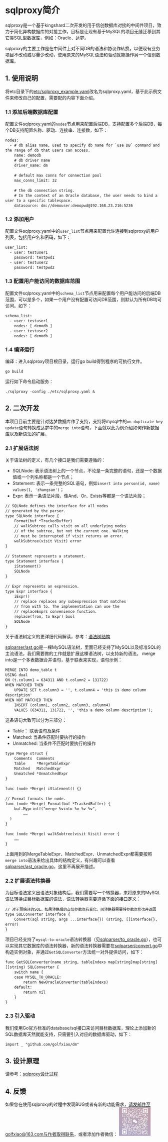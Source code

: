 # sqlproxy简介

sqlproxy是一个基于kingshard二次开发的用于信创数据库对接的中间件项目，致力于简化异构数据库的对接工作，目标是让现有基于MySQL的项目无缝迁移到其它类SQL型数据库，例如：Oracle、达梦。

sqlproxy的主要工作是在中间件上对不同DB的语法和协议作转换，以便现有业务项目不改动或尽量少改动，使用原来的MySQL语法和驱动就能操作另一个信创数据库。

## 1. 使用说明

将etc目录下的[etc/sqlproxy_example.yaml](./etc/sqlproxy_example.yaml)改名为sqlproxy.yaml，基于此示例文件来修改自己的配置，需要配的内容下面介绍。

### 1.1 添加后端数据库配置
配置文件sqlproxy.yaml的`nodes`节点用来配置后端DB，支持配置多个后端DB，每个DB支持配置名称、驱动、连接串、连接数，如下：
```
nodes:
  - # db alias name, used to specify db name for `use DB` command and the range of db that users can access.
    name: demodb
    # db driver name
    driver_name: dm

    # default max conns for connection pool
    max_conns_limit: 32

    # the db connection string. 
	# In the context of an Oracle database, the user needs to bind a user to a specific tablespace.
    datasource: dm://demouser:demopwd@192.168.23.216:5236
```

### 1.2 添加用户
配置文件sqlproxy.yaml中的`user_list`节点用来配置允许连接到sqlproxy的用户列表，包括用户名和密码，如下：
```
user_list:
  - user: testuser1
    password: testpwd1
  - user: testuser2
    password: testpwd2
```

### 1.3 配置用户能访问的数据库范围
配置文件sqlproxy.yaml中的`schema_list`节点用来配置每个用户能访问的后端DB范围，可以是多个，如果一个用户没有配置可访问DB范围，则默认为所有DB均可访问。如下：

```
schema_list:
  - user: testuser1
    nodes: [ demodb ]
  - user: testuser2
    nodes: [ demodb ]
```

### 1.4 编译运行
编译：进入sqlproxy项目根目录，运行go build得到程序的可执行文件。
```
go build 
```
运行如下命令启动服务：
```
./sqlproxy -config ./etc/sqlproxy.yaml &
```

## 2. 二次开发

本项目目前主要是针对达梦数据库作了支持，支持将mysql中的`on duplicate key update`语句转换成达梦中的`merge into`语句，下面就以此为例介绍如何作新数据库以及新语法的扩展。


### 2.1 扩展语法树

关于语法树的定义，有几个接口是我们需要遵循的：
- SQLNode: 表示语法树上的一个节点，不论是一条完整的语句，还是一个数据值或一个列名称都是一个节点； 
- Statement: 表示一条完整的SQL语句，例如`insert into person(id, name) values(1, 'zhangsan')`； 
- Expr: 表示一条语法片段，像And、Or、Exists等都是一个语法片段； 
```
// SQLNode defines the interface for all nodes
// generated by the parser.
type SQLNode interface {
	Format(buf *TrackedBuffer)
	// walkSubtree calls visit on all underlying nodes
	// of the subtree, but not the current one. Walking
	// must be interrupted if visit returns an error.
	walkSubtree(visit Visit) error
}

// Statement represents a statement.
type Statement interface {
	iStatement()
	SQLNode
}

// Expr represents an expression.
type Expr interface {
	iExpr()
	// replace replaces any subexpression that matches
	// from with to. The implementation can use the
	// replaceExprs convenience function.
	replace(from, to Expr) bool
	SQLNode
}
```
关于语法树定义的更详细代码解读，参考：[语法树结构](./doc/Design/code_structure_sqlparser.md)

[sqlparser/ast.go](./sqlparser/ast.go)是一棵MySQL语法树，里面已经支持了MySQL以及标准SQL的主流语法，我们需要做的工作就是扩展这棵语法树，以支持新的语法。
merge into是一个多表数据合并语句，基于联表来实现，语句示例：
```
MERGE INTO demo_table t
USING dual
ON (t.column1 = 634311 AND t.column2 = 131722)
WHEN MATCHED THEN
    UPDATE SET t.column3 = '', t.column4 = 'this is demo column description'
WHEN NOT MATCHED THEN
    INSERT (column1, column2, column3, column4)
    VALUES (634311, 131722, '', 'this a demo column description');
```
这条语句大致可以分为三部分：
- Table： 联表语句及条件
- Matched: 当条件匹配时要执行的操作
- Unmatched: 当条件不匹配时要执行的操作

```
type Merge struct {
	Comments  Comments
	Table     *MergeTableExpr
	Matched   MatchedExpr
	Unmatched *UnmatchedExpr
}

func (node *Merge) iStatement() {}

// Format formats the node.
func (node *Merge) Format(buf *TrackedBuffer) {
	buf.Myprintf("merge %vinto %v %v %v",
		……
  )
}

func (node *Merge) walkSubtree(visit Visit) error {
	……
}
```
上面用到的MergeTableExpr、MatchedExpr、UnmatchedExpr都需要按照`merge into`语法来给出具体的结构定义，有兴趣可以查看[sqlparser/ast_oracle.go](./sqlparser/ast_oracle.go)，这里不再展开描述。

### 2.2 扩展语法转换器
为目标语法定义出语法对象结构后，我们需要写一个转换器，来将原来的MySQL语法转换成目标数据库的语法，语法转换器需要遵循下面的接口定义：
```
// 对于预编译的SQL，如果转换后的占位参数也有变化，则转换器需要将参数也修改并返回
type SQLConverter interface {
	Convert(sql string, args ...interface{}) (string, []interface{}, error)
}
```
项目已经支持了`mysql-to-oracle`语法转换器（见[sqlparser/to_oracle.go](./sqlparser/to_oracle.go)），也可以实现其它数据库的语法转换器，新的语法转换器需要在[sqlparser/convert.go](./sqlparser/convert.go)中构造实例对象，并通过`GetSQLConverter`方法统一对外提供访问，如下：
```
func GetSQLConverter(name string, tableIndexs map[string]map[string][]string) SQLConverter {
	switch name {
	case MYSQL_TO_ORACLE:
		return NewOracleConverter(tableIndexs)
	default:
		return nil
	}
}
```

### 2.3 引入驱动
我们使用Go官方标准的database/sql接口来访问目标数据库，理论上添加新的SQL数据库天然就能支持，只需要引入对应的数据库驱动，如下：
```
import _ "github.com/golfxiao/dm"
```

## 3. 设计原理

请参考：[sqlproxy设计过程](./doc/Design/architecture.md)

## 4. 反馈
如果您在使用sqlproxy的过程中发现BUG或者有新的功能需求，请发邮件至golfxiao@163.com与作者取得联系，或者添加作者微信：
<img src="./doc/Design/resources/weixin_pic.jpg" width="20%" height="20%"/>